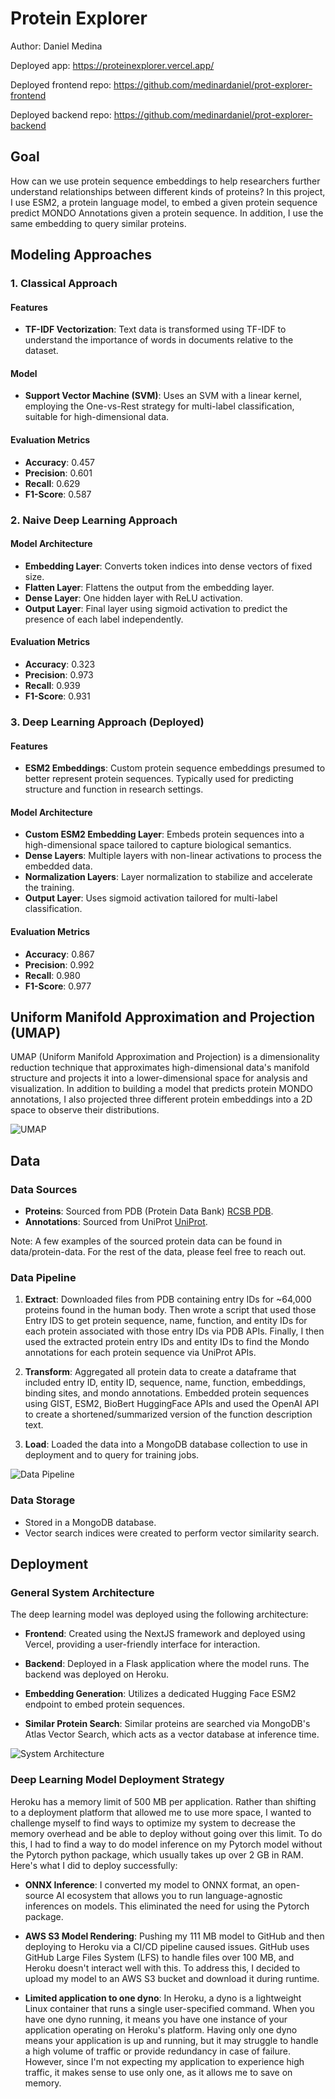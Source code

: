 # Protein Explorer

Author: Daniel Medina

Deployed app: https://proteinexplorer.vercel.app/

Deployed frontend repo: https://github.com/medinardaniel/prot-explorer-frontend

Deployed backend repo: https://github.com/medinardaniel/prot-explorer-backend

## Goal
How can we use protein sequence embeddings to help researchers further understand relationships between different kinds of proteins? In this project, I use ESM2, a protein language model, to embed a given protein sequence predict MONDO Annotations given a protein sequence. In addition, I use the same embedding to query similar proteins.

## Modeling Approaches

### 1. Classical Approach

#### Features
* **TF-IDF Vectorization**: Text data is transformed using TF-IDF to understand the importance of words in documents relative to the dataset.

#### Model
* **Support Vector Machine (SVM)**: Uses an SVM with a linear kernel, employing the One-vs-Rest strategy for multi-label classification, suitable for high-dimensional data.

#### Evaluation Metrics
* **Accuracy**: 0.457
* **Precision**: 0.601
* **Recall**: 0.629
* **F1-Score**: 0.587

### 2. Naive Deep Learning Approach

#### Model Architecture
* **Embedding Layer**: Converts token indices into dense vectors of fixed size.
* **Flatten Layer**: Flattens the output from the embedding layer.
* **Dense Layer**: One hidden layer with ReLU activation.
* **Output Layer**: Final layer using sigmoid activation to predict the presence of each label independently.

#### Evaluation Metrics
* **Accuracy**: 0.323
* **Precision**: 0.973
* **Recall**: 0.939
* **F1-Score**: 0.931

### 3. Deep Learning Approach (Deployed)

#### Features
* **ESM2 Embeddings**: Custom protein sequence embeddings presumed to better represent protein sequences. Typically used for predicting structure and function in research settings.

#### Model Architecture
* **Custom ESM2 Embedding Layer**: Embeds protein sequences into a high-dimensional space tailored to capture biological semantics.
* **Dense Layers**: Multiple layers with non-linear activations to process the embedded data.
* **Normalization Layers**: Layer normalization to stabilize and accelerate the training.
* **Output Layer**: Uses sigmoid activation tailored for multi-label classification.

#### Evaluation Metrics
* **Accuracy**: 0.867
* **Precision**: 0.992
* **Recall**: 0.980
* **F1-Score**: 0.977

## Uniform Manifold Approximation and Projection (UMAP)
UMAP (Uniform Manifold Approximation and Projection) is a dimensionality reduction technique that approximates high-dimensional data's manifold structure and projects it into a lower-dimensional space for analysis and visualization. In addition to building a model that predicts protein MONDO annotations, I also projected three different protein embeddings into a 2D space to observe their distributions.

![UMAP](umap.png)

## Data

### Data Sources
* **Proteins**: Sourced from PDB (Protein Data Bank) [RCSB PDB](https://www.rcsb.org/).
* **Annotations**: Sourced from UniProt [UniProt](https://www.uniprot.org/).

Note: A few examples of the sourced protein data can be found in data/protein-data. For the rest of the data, please feel free to reach out.

### Data Pipeline
1. **Extract**: Downloaded files from PDB containing entry IDs for ~64,000 proteins found in the human body. Then wrote a script that used those Entry IDS to get protein sequence, name, function, and entity IDs for each protein associated with those entry IDs via PDB APIs. Finally, I then used the extracted protein entry IDs and entity IDs to find the Mondo annotations for each protein sequence via UniProt APIs.

2. **Transform**: Aggregated all protein data to create a dataframe that included entry ID, entity ID, sequence, name, function, embeddings, binding sites, and mondo annotations. Embedded protein sequences using GIST, ESM2, BioBert HuggingFace APIs and used the OpenAI API to create a shortened/summarized version of the function description text.

3. **Load**: Loaded the data into a MongoDB database collection to use in deployment and to query for training jobs.

![Data Pipeline](data-pipeline.png)

### Data Storage
- Stored in a MongoDB database.
- Vector search indices were created to perform vector similarity search.

## Deployment

### General System Architecture
The deep learning model was deployed using the following architecture:

* **Frontend**: Created using the NextJS framework and deployed using Vercel, providing a user-friendly interface for interaction.

* **Backend**: Deployed in a Flask application where the model runs. The backend was deployed on Heroku.

* **Embedding Generation**: Utilizes a dedicated Hugging Face ESM2 endpoint to embed protein sequences.

* **Similar Protein Search**: Similar proteins are searched via MongoDB's Atlas Vector Search, which acts as a vector database at inference time.

![System Architecture](system-arch.png)

### Deep Learning Model Deployment Strategy
 Heroku has a memory limit of 500 MB per application. Rather than shifting to a deployment platform that allowed me to use more space, I wanted to challenge myself to find ways to optimize my system to decrease the memory overhead and be able to deploy without going over this limit. To do this, I had to find a way to do model inference on my Pytorch model without the Pytorch python package, which usually takes up over 2 GB in RAM. Here's what I did to deploy successfully:

* **ONNX Inference**: I converted my model to ONNX format, an open-source AI ecosystem that allows you to run language-agnostic inferences on models. This eliminated the need for using the Pytorch package.

* **AWS S3 Model Rendering**: Pushing my 111 MB model to GitHub and then deploying to Heroku via a CI/CD pipeline caused issues. GitHub uses GitHub Large Files System (LFS) to handle files over 100 MB, and Heroku doesn't interact well with this. To address this, I decided to upload my model to an AWS S3 bucket and download it during runtime.

* **Limited application to one dyno**: In Heroku, a dyno is a lightweight Linux container that runs a single user-specified command. When you have one dyno running, it means you have one instance of your application operating on Heroku's platform. Having only one dyno means your application is up and running, but it may struggle to handle a high volume of traffic or provide redundancy in case of failure. However, since I'm not expecting my application to experience high traffic, it makes sense to use only one, as it allows me to save on memory.